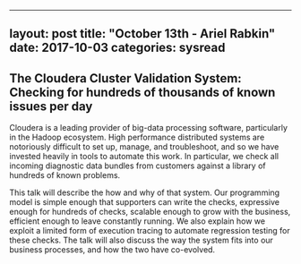 
---
layout: post
title: "October 13th - Ariel Rabkin"
date: 2017-10-03
categories: sysread
---

<h2>The Cloudera Cluster Validation System: Checking for hundreds of
thousands of known issues per day</h2>
Cloudera is a leading provider of big-data processing software,
particularly in the Hadoop ecosystem. High performance distributed
systems are notoriously difficult to set up, manage, and troubleshoot,
and so we have invested heavily in tools to automate this work. In
particular, we check all incoming diagnostic data bundles from
customers against a library of hundreds of known problems.

This talk will describe the how and why of that system. Our
programming model is simple enough that supporters can write the
checks, expressive enough for hundreds of checks, scalable enough to
grow with the business, efficient enough to leave constantly running.
We also explain how we exploit a limited form of execution tracing to
automate regression testing for these checks. The talk will also
discuss the way the system fits into our business processes, and how
the two have co-evolved.
